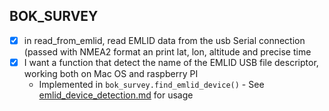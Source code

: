 ## BOK_SURVEY
* [x] in read_from_emlid, read EMLID data from the usb Serial connection (passed with NMEA2 format an print lat, lon, altitude and precise time
* [x] I want a function that detect the name of the EMLID USB file descriptor, working both on Mac OS and raspberry PI
  * Implemented in `bok_survey.find_emlid_device()` - See [emlid_device_detection.md](emlid_device_detection.md) for usage